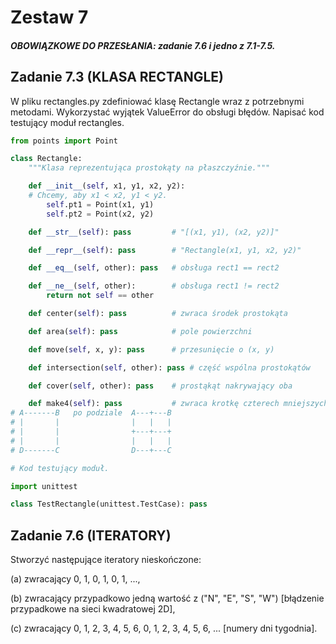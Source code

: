 # Zestaw 7

##### OBOWIĄZKOWE DO PRZESŁANIA: zadanie 7.6 i jedno z 7.1-7.5.

## Zadanie 7.3 (KLASA RECTANGLE)
W pliku rectangles.py zdefiniować klasę Rectangle wraz z potrzebnymi metodami. Wykorzystać wyjątek ValueError do obsługi błędów. Napisać kod testujący moduł rectangles.

``` python
from points import Point

class Rectangle:
    """Klasa reprezentująca prostokąty na płaszczyźnie."""

    def __init__(self, x1, y1, x2, y2):
    # Chcemy, aby x1 < x2, y1 < y2.
        self.pt1 = Point(x1, y1)
        self.pt2 = Point(x2, y2)

    def __str__(self): pass         # "[(x1, y1), (x2, y2)]"

    def __repr__(self): pass        # "Rectangle(x1, y1, x2, y2)"

    def __eq__(self, other): pass   # obsługa rect1 == rect2

    def __ne__(self, other):        # obsługa rect1 != rect2
        return not self == other

    def center(self): pass          # zwraca środek prostokąta

    def area(self): pass            # pole powierzchni

    def move(self, x, y): pass      # przesunięcie o (x, y)

    def intersection(self, other): pass # część wspólna prostokątów

    def cover(self, other): pass    # prostąkąt nakrywający oba

    def make4(self): pass           # zwraca krotkę czterech mniejszych
# A-------B   po podziale  A---+---B
# |       |                |   |   |
# |       |                +---+---+
# |       |                |   |   |
# D-------C                D---+---C

# Kod testujący moduł.

import unittest

class TestRectangle(unittest.TestCase): pass
```

## Zadanie 7.6 (ITERATORY)
Stworzyć następujące iteratory nieskończone:

(a) zwracający 0, 1, 0, 1, 0, 1, ...,

(b) zwracający przypadkowo jedną wartość z ("N", "E", "S", "W") [błądzenie przypadkowe na sieci kwadratowej 2D],

(c) zwracający 0, 1, 2, 3, 4, 5, 6, 0, 1, 2, 3, 4, 5, 6, ... [numery dni tygodnia].
